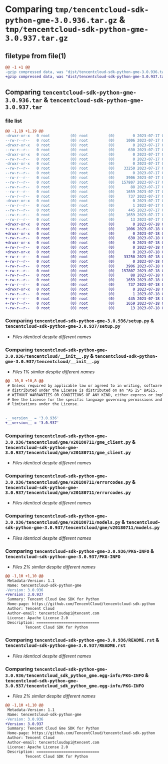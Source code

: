 # Comparing `tmp/tencentcloud-sdk-python-gme-3.0.936.tar.gz` & `tmp/tencentcloud-sdk-python-gme-3.0.937.tar.gz`

## filetype from file(1)

```diff
@@ -1 +1 @@
-gzip compressed data, was "dist/tencentcloud-sdk-python-gme-3.0.936.tar", last modified: Mon Jul 17 00:25:33 2023, max compression
+gzip compressed data, was "dist/tencentcloud-sdk-python-gme-3.0.937.tar", last modified: Tue Jul 18 00:24:23 2023, max compression
```

## Comparing `tencentcloud-sdk-python-gme-3.0.936.tar` & `tencentcloud-sdk-python-gme-3.0.937.tar`

### file list

```diff
@@ -1,19 +1,19 @@
-drwxr-xr-x   0 root         (0) root         (0)        0 2023-07-17 00:25:33.000000 tencentcloud-sdk-python-gme-3.0.936/
--rw-r--r--   0 root         (0) root         (0)     1006 2023-07-17 00:25:33.000000 tencentcloud-sdk-python-gme-3.0.936/setup.py
-drwxr-xr-x   0 root         (0) root         (0)        0 2023-07-17 00:25:33.000000 tencentcloud-sdk-python-gme-3.0.936/tencentcloud/
--rw-r--r--   0 root         (0) root         (0)      630 2023-07-17 00:25:33.000000 tencentcloud-sdk-python-gme-3.0.936/tencentcloud/__init__.py
-drwxr-xr-x   0 root         (0) root         (0)        0 2023-07-17 00:25:33.000000 tencentcloud-sdk-python-gme-3.0.936/tencentcloud/gme/
--rw-r--r--   0 root         (0) root         (0)        0 2023-07-17 00:25:33.000000 tencentcloud-sdk-python-gme-3.0.936/tencentcloud/gme/__init__.py
-drwxr-xr-x   0 root         (0) root         (0)        0 2023-07-17 00:25:33.000000 tencentcloud-sdk-python-gme-3.0.936/tencentcloud/gme/v20180711/
--rw-r--r--   0 root         (0) root         (0)    33250 2023-07-17 00:25:33.000000 tencentcloud-sdk-python-gme-3.0.936/tencentcloud/gme/v20180711/gme_client.py
--rw-r--r--   0 root         (0) root         (0)        0 2023-07-17 00:25:33.000000 tencentcloud-sdk-python-gme-3.0.936/tencentcloud/gme/v20180711/__init__.py
--rw-r--r--   0 root         (0) root         (0)     3906 2023-07-17 00:25:33.000000 tencentcloud-sdk-python-gme-3.0.936/tencentcloud/gme/v20180711/errorcodes.py
--rw-r--r--   0 root         (0) root         (0)   157807 2023-07-17 00:25:33.000000 tencentcloud-sdk-python-gme-3.0.936/tencentcloud/gme/v20180711/models.py
--rw-r--r--   0 root         (0) root         (0)       88 2023-07-17 00:25:33.000000 tencentcloud-sdk-python-gme-3.0.936/setup.cfg
--rw-r--r--   0 root         (0) root         (0)     1659 2023-07-17 00:25:33.000000 tencentcloud-sdk-python-gme-3.0.936/PKG-INFO
--rw-r--r--   0 root         (0) root         (0)      737 2023-07-17 00:25:33.000000 tencentcloud-sdk-python-gme-3.0.936/README.rst
-drwxr-xr-x   0 root         (0) root         (0)        0 2023-07-17 00:25:33.000000 tencentcloud-sdk-python-gme-3.0.936/tencentcloud_sdk_python_gme.egg-info/
--rw-r--r--   0 root         (0) root         (0)        1 2023-07-17 00:25:33.000000 tencentcloud-sdk-python-gme-3.0.936/tencentcloud_sdk_python_gme.egg-info/dependency_links.txt
--rw-r--r--   0 root         (0) root         (0)      445 2023-07-17 00:25:33.000000 tencentcloud-sdk-python-gme-3.0.936/tencentcloud_sdk_python_gme.egg-info/SOURCES.txt
--rw-r--r--   0 root         (0) root         (0)     1659 2023-07-17 00:25:33.000000 tencentcloud-sdk-python-gme-3.0.936/tencentcloud_sdk_python_gme.egg-info/PKG-INFO
--rw-r--r--   0 root         (0) root         (0)       13 2023-07-17 00:25:33.000000 tencentcloud-sdk-python-gme-3.0.936/tencentcloud_sdk_python_gme.egg-info/top_level.txt
+drwxr-xr-x   0 root         (0) root         (0)        0 2023-07-18 00:24:23.000000 tencentcloud-sdk-python-gme-3.0.937/
+-rw-r--r--   0 root         (0) root         (0)     1006 2023-07-18 00:24:23.000000 tencentcloud-sdk-python-gme-3.0.937/setup.py
+drwxr-xr-x   0 root         (0) root         (0)        0 2023-07-18 00:24:23.000000 tencentcloud-sdk-python-gme-3.0.937/tencentcloud/
+-rw-r--r--   0 root         (0) root         (0)      630 2023-07-18 00:24:23.000000 tencentcloud-sdk-python-gme-3.0.937/tencentcloud/__init__.py
+drwxr-xr-x   0 root         (0) root         (0)        0 2023-07-18 00:24:23.000000 tencentcloud-sdk-python-gme-3.0.937/tencentcloud/gme/
+-rw-r--r--   0 root         (0) root         (0)        0 2023-07-18 00:24:23.000000 tencentcloud-sdk-python-gme-3.0.937/tencentcloud/gme/__init__.py
+drwxr-xr-x   0 root         (0) root         (0)        0 2023-07-18 00:24:23.000000 tencentcloud-sdk-python-gme-3.0.937/tencentcloud/gme/v20180711/
+-rw-r--r--   0 root         (0) root         (0)    33250 2023-07-18 00:24:23.000000 tencentcloud-sdk-python-gme-3.0.937/tencentcloud/gme/v20180711/gme_client.py
+-rw-r--r--   0 root         (0) root         (0)        0 2023-07-18 00:24:23.000000 tencentcloud-sdk-python-gme-3.0.937/tencentcloud/gme/v20180711/__init__.py
+-rw-r--r--   0 root         (0) root         (0)     3906 2023-07-18 00:24:23.000000 tencentcloud-sdk-python-gme-3.0.937/tencentcloud/gme/v20180711/errorcodes.py
+-rw-r--r--   0 root         (0) root         (0)   157807 2023-07-18 00:24:23.000000 tencentcloud-sdk-python-gme-3.0.937/tencentcloud/gme/v20180711/models.py
+-rw-r--r--   0 root         (0) root         (0)       88 2023-07-18 00:24:23.000000 tencentcloud-sdk-python-gme-3.0.937/setup.cfg
+-rw-r--r--   0 root         (0) root         (0)     1659 2023-07-18 00:24:23.000000 tencentcloud-sdk-python-gme-3.0.937/PKG-INFO
+-rw-r--r--   0 root         (0) root         (0)      737 2023-07-18 00:24:23.000000 tencentcloud-sdk-python-gme-3.0.937/README.rst
+drwxr-xr-x   0 root         (0) root         (0)        0 2023-07-18 00:24:23.000000 tencentcloud-sdk-python-gme-3.0.937/tencentcloud_sdk_python_gme.egg-info/
+-rw-r--r--   0 root         (0) root         (0)        1 2023-07-18 00:24:23.000000 tencentcloud-sdk-python-gme-3.0.937/tencentcloud_sdk_python_gme.egg-info/dependency_links.txt
+-rw-r--r--   0 root         (0) root         (0)      445 2023-07-18 00:24:23.000000 tencentcloud-sdk-python-gme-3.0.937/tencentcloud_sdk_python_gme.egg-info/SOURCES.txt
+-rw-r--r--   0 root         (0) root         (0)     1659 2023-07-18 00:24:23.000000 tencentcloud-sdk-python-gme-3.0.937/tencentcloud_sdk_python_gme.egg-info/PKG-INFO
+-rw-r--r--   0 root         (0) root         (0)       13 2023-07-18 00:24:23.000000 tencentcloud-sdk-python-gme-3.0.937/tencentcloud_sdk_python_gme.egg-info/top_level.txt
```

### Comparing `tencentcloud-sdk-python-gme-3.0.936/setup.py` & `tencentcloud-sdk-python-gme-3.0.937/setup.py`

 * *Files identical despite different names*

### Comparing `tencentcloud-sdk-python-gme-3.0.936/tencentcloud/__init__.py` & `tencentcloud-sdk-python-gme-3.0.937/tencentcloud/__init__.py`

 * *Files 1% similar despite different names*

```diff
@@ -10,8 +10,8 @@
 # Unless required by applicable law or agreed to in writing, software
 # distributed under the License is distributed on an "AS IS" BASIS,
 # WITHOUT WARRANTIES OR CONDITIONS OF ANY KIND, either express or implied.
 # See the License for the specific language governing permissions and
 # limitations under the License.
 
 
-__version__ = '3.0.936'
+__version__ = '3.0.937'
```

### Comparing `tencentcloud-sdk-python-gme-3.0.936/tencentcloud/gme/v20180711/gme_client.py` & `tencentcloud-sdk-python-gme-3.0.937/tencentcloud/gme/v20180711/gme_client.py`

 * *Files identical despite different names*

### Comparing `tencentcloud-sdk-python-gme-3.0.936/tencentcloud/gme/v20180711/errorcodes.py` & `tencentcloud-sdk-python-gme-3.0.937/tencentcloud/gme/v20180711/errorcodes.py`

 * *Files identical despite different names*

### Comparing `tencentcloud-sdk-python-gme-3.0.936/tencentcloud/gme/v20180711/models.py` & `tencentcloud-sdk-python-gme-3.0.937/tencentcloud/gme/v20180711/models.py`

 * *Files identical despite different names*

### Comparing `tencentcloud-sdk-python-gme-3.0.936/PKG-INFO` & `tencentcloud-sdk-python-gme-3.0.937/PKG-INFO`

 * *Files 2% similar despite different names*

```diff
@@ -1,10 +1,10 @@
 Metadata-Version: 1.1
 Name: tencentcloud-sdk-python-gme
-Version: 3.0.936
+Version: 3.0.937
 Summary: Tencent Cloud Gme SDK for Python
 Home-page: https://github.com/TencentCloud/tencentcloud-sdk-python
 Author: Tencent Cloud
 Author-email: tencentcloudapi@tencent.com
 License: Apache License 2.0
 Description: ============================
         Tencent Cloud SDK for Python
```

### Comparing `tencentcloud-sdk-python-gme-3.0.936/README.rst` & `tencentcloud-sdk-python-gme-3.0.937/README.rst`

 * *Files identical despite different names*

### Comparing `tencentcloud-sdk-python-gme-3.0.936/tencentcloud_sdk_python_gme.egg-info/PKG-INFO` & `tencentcloud-sdk-python-gme-3.0.937/tencentcloud_sdk_python_gme.egg-info/PKG-INFO`

 * *Files 2% similar despite different names*

```diff
@@ -1,10 +1,10 @@
 Metadata-Version: 1.1
 Name: tencentcloud-sdk-python-gme
-Version: 3.0.936
+Version: 3.0.937
 Summary: Tencent Cloud Gme SDK for Python
 Home-page: https://github.com/TencentCloud/tencentcloud-sdk-python
 Author: Tencent Cloud
 Author-email: tencentcloudapi@tencent.com
 License: Apache License 2.0
 Description: ============================
         Tencent Cloud SDK for Python
```

